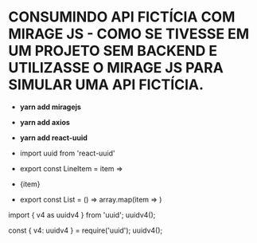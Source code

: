 # CONSUMINDO API FICTÍCIA COM MIRAGE JS - COMO SE TIVESSE EM UM PROJETO SEM BACKEND E UTILIZASSE O MIRAGE JS PARA SIMULAR UMA API FICTÍCIA.

- **yarn add miragejs**
- **yarn add axios**
- **yarn add react-uuid**

 - import uuid from 'react-uuid'
 - export const LineItem = item => <li key={uuid()}>{item}</li>
 - export const List = () => array.map(item => <LineItem item={item} />)

 import { v4 as uuidv4 } from 'uuid';
 uuidv4();

 const { v4: uuidv4 } = require('uuid');
 uuidv4();